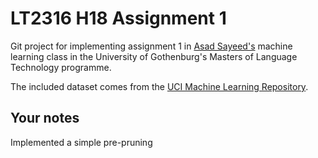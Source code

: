 # LT2316 H18 Assignment 1

Git project for implementing assignment 1 in [Asad Sayeed's](https://asayeed.github.io) machine learning class in the University of Gothenburg's Masters
of Language Technology programme.

The included dataset comes from the [UCI Machine Learning Repository](https://archive.ics.uci.edu/ml/datasets/Balance+Scale).

## Your notes

Implemented a simple pre-pruning
